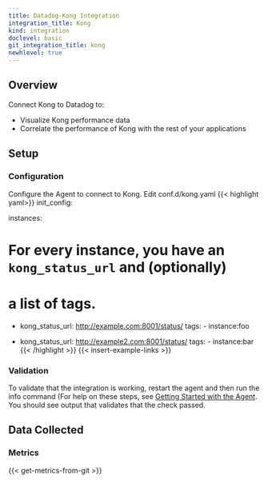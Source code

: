 ```yaml
---
title: Datadog-Kong Integration
integration_title: Kong
kind: integration
doclevel: basic
git_integration_title: kong
newhlevel: true
---
```


## Overview

Connect Kong to Datadog to:

* Visualize Kong performance data
* Correlate the performance of Kong with the rest of your applications

## Setup
### Configuration

Configure the Agent to connect to Kong. Edit conf.d/kong.yaml
{{< highlight yaml>}}
init_config:

instances:
# For every instance, you have an `kong_status_url` and (optionally)
# a list of tags.

-   kong_status_url: http://example.com:8001/status/
    tags:
        -   instance:foo

-   kong_status_url: http://example2.com:8001/status/
    tags:
        -   instance:bar
{{< /highlight >}}
{{< insert-example-links >}}

### Validation

To validate that the integration is working, restart the agent and then run the info command (For help on these steps, see [Getting Started with the Agent](/guides/basic_agent_usage/).  You should see output that validates that the check passed.

## Data Collected
### Metrics

{{< get-metrics-from-git >}}
